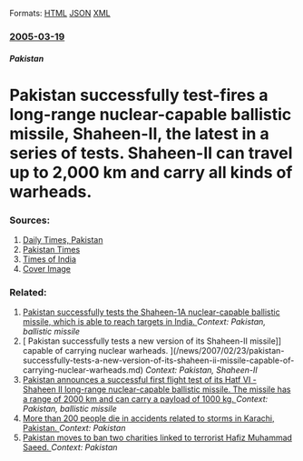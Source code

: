 
Formats: [HTML](/news/2005/03/19/pakistan-successfully-test-fires-a-long-range-nuclear-capable-ballistic-missile-shaheen-ii-the-latest-in-a-series-of-tests-shaheen-ii-ca.html)  [JSON](/news/2005/03/19/pakistan-successfully-test-fires-a-long-range-nuclear-capable-ballistic-missile-shaheen-ii-the-latest-in-a-series-of-tests-shaheen-ii-ca.json)  [XML](/news/2005/03/19/pakistan-successfully-test-fires-a-long-range-nuclear-capable-ballistic-missile-shaheen-ii-the-latest-in-a-series-of-tests-shaheen-ii-ca.xml)  

### [2005-03-19](/news/2005/03/19/index.md)

##### Pakistan
#  Pakistan successfully test-fires a long-range nuclear-capable ballistic missile, Shaheen-II, the latest in a series of tests. Shaheen-II can travel up to 2,000 km and carry all kinds of warheads. 




### Sources:

1. [Daily Times, Pakistan](http://www.dailytimes.com.pk/default.asp?page=story_20-3-2005_pg1_4)
2. [Pakistan Times](http://pakistantimes.net/2005/03/20/top1.htm)
3. [Times of India](http://timesofindia.indiatimes.com/articleshow/1056454.cms)
3. [Cover Image](http://timesofindia.indiatimes.com/photo/47529300.cms)

### Related:

1. [Pakistan successfully tests the Shaheen-1A nuclear-capable ballistic missile, which is able to reach targets in India. ](/news/2012/04/25/pakistan-successfully-tests-the-shaheen-1a-nuclear-capable-ballistic-missile-which-is-able-to-reach-targets-in-india.md) _Context: Pakistan, ballistic missile_
2. [ Pakistan successfully tests a new version of its Shaheen-II missile]] capable of carrying nuclear warheads. ](/news/2007/02/23/pakistan-successfully-tests-a-new-version-of-its-shaheen-ii-missile-capable-of-carrying-nuclear-warheads.md) _Context: Pakistan, Shaheen-II_
3. [ Pakistan announces a successful first flight test of its Hatf&nbsp;VI - Shaheen&nbsp;II long-range nuclear-capable ballistic missile. The missile has a range of 2000 km and can carry a payload of 1000 kg. ](/news/2004/03/9/pakistan-announces-a-successful-first-flight-test-of-its-hatf-nbsp-vi-shaheen-nbsp-ii-long-range-nuclear-capable-ballistic-missile-the-m.md) _Context: Pakistan, ballistic missile_
4. [ More than 200 people die in accidents related to storms in Karachi, Pakistan. ](/news/2018/06/24/more-than-200-people-die-in-accidents-related-to-storms-in-karachi-pakistan.md) _Context: Pakistan_
5. [Pakistan moves to ban two charities linked to terrorist Hafiz Muhammad Saeed. ](/news/2018/02/14/pakistan-moves-to-ban-two-charities-linked-to-terrorist-hafiz-muhammad-saeed.md) _Context: Pakistan_
